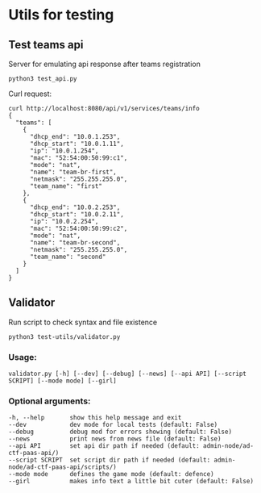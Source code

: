 # Utils for testing
## Test teams api
Server for emulating api response after teams registration
```
python3 test_api.py
```
Curl request:
```
curl http://localhost:8080/api/v1/services/teams/info
{
  "teams": [
    {
      "dhcp_end": "10.0.1.253",
      "dhcp_start": "10.0.1.11",
      "ip": "10.0.1.254",
      "mac": "52:54:00:50:99:c1",
      "mode": "nat",
      "name": "team-br-first",
      "netmask": "255.255.255.0",
      "team_name": "first"
    },
    {
      "dhcp_end": "10.0.2.253",
      "dhcp_start": "10.0.2.11",
      "ip": "10.0.2.254",
      "mac": "52:54:00:50:99:c2",
      "mode": "nat",
      "name": "team-br-second",
      "netmask": "255.255.255.0",
      "team_name": "second"
    }
  ]
}
```

## Validator
Run script to check syntax and file existence
```
python3 test-utils/validator.py
```
### Usage:
```
validator.py [-h] [--dev] [--debug] [--news] [--api API] [--script SCRIPT] [--mode mode] [--girl]
```
### Optional arguments:
```
-h, --help       show this help message and exit
--dev            dev mode for local tests (default: False)
--debug          debug mod for errors showing (default: False)
--news           print news from news file (default: False)
--api API        set api dir path if needed (default: admin-node/ad-ctf-paas-api/)
--script SCRIPT  set script dir path if needed (default: admin-node/ad-ctf-paas-api/scripts/)
--mode mode      defines the game mode (default: defence)
--girl           makes info text a little bit cuter (default: False)
```